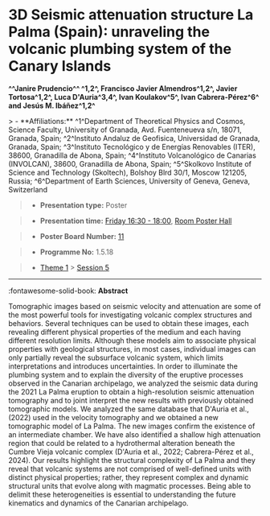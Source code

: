 # 3D Seismic attenuation structure La Palma (Spain): unraveling the volcanic plumbing system of the Canary Islands

**^^Janire Prudencio^^ ^1,2^, Francisco Javier Almendros^1,2^, Javier Tortosa^1,2^, Luca D\'Auria^3,4^, Ivan Koulakov^5^, Ivan Cabrera-Pérez^6^ and Jesús M. Ibáñez^1,2^**

<!-- more -->> - **Affiliations:** ^1^Department of Theoretical Physics and Cosmos, Science Faculty, University of Granada, Avd. Fuenteneueva s/n, 18071, Granada, Spain; ^2^Instituto Andaluz de Geofisica, Universidad de Granada, Granada, Spain; ^3^Instituto Tecnológico y de Energías Renovables (ITER), 38600, Granadilla de Abona, Spain; ^4^Instituto Volcanológico de Canarias (INVOLCAN), 38600, Granadilla de Abona, Spain; ^5^Skolkovo Institute of Science and Technology (Skoltech), Bolshoy Blrd 30/1, Moscow 121205, Russia; ^6^Department of Earth Sciences, University of Geneva, Geneva, Switzerland

> - **Presentation type:** Poster

> - **Presentation time:** [Friday 16:30 - 18:00](../sessions_comparison.md#__tabbed_4_6), [Room Poster Hall](../maps_venue.md#__tabbed_1_1)

> - **Poster Board Number:** [11](../map_poster_boards.md#friday)

> - **Programme No:** 1.5.18

> - [Theme 1](../theme1.md) > [Session 5](../sessions/session-1-5.md)

--- 

:fontawesome-solid-book: **Abstract**

Tomographic images based on seismic velocity and attenuation are some of the most powerful tools for investigating volcanic complex structures and behaviors. Several techniques can be used to obtain these images, each revealing different physical properties of the medium and each having different resolution limits. Although these models aim to associate physical properties with geological structures, in most cases, individual images can only partially reveal the subsurface volcanic system, which limits interpretations and introduces uncertainties.
In order to illuminate the plumbing system and to explain the diversity of the eruptive processes observed in the Canarian archipelago, we analyzed the seismic data during the 2021 La Palma eruption to obtain a high-resolution seismic attenuation tomography and to joint interpret the new results with previously obtained tomographic models. We analyzed the same database that D'Auria et al., (2022) used in the velocity tomography and we obtained a new tomographic model of La Palma. The new images confirm the existence of an intermediate chamber. We have also identified a shallow high attenuation region that could be related to a hydrothermal alteration beneath the Cumbre Vieja volcanic complex (D'Auria et al., 2022; Cabrera-Pérez et al., 2024).
Our results highlight the structural complexity of La Palma and they reveal that volcanic systems are not comprised of well-defined units with distinct physical properties; rather, they represent complex and dynamic structural units that evolve along with magmatic processes. Being able to delimit these heterogeneities is essential to understanding the future kinematics and dynamics of the Canarian archipelago.

